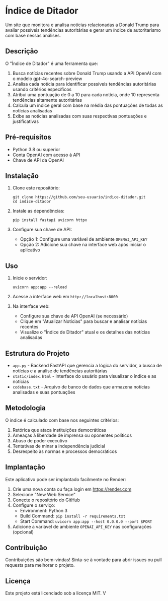 # Índice de Ditador

Um site que monitora e analisa notícias relacionadas a Donald Trump para avaliar possíveis tendências autoritárias e gerar um índice de autoritarismo com base nessas análises.

## Descrição

O "Índice de Ditador" é uma ferramenta que:

1. Busca notícias recentes sobre Donald Trump usando a API OpenAI com o modelo gpt-4o-search-preview
2. Analisa cada notícia para identificar possíveis tendências autoritárias usando critérios específicos
3. Atribui uma pontuação de 0 a 10 para cada notícia, onde 10 representa tendências altamente autoritárias
4. Calcula um índice geral com base na média das pontuações de todas as notícias analisadas
5. Exibe as notícias analisadas com suas respectivas pontuações e justificativas

## Pré-requisitos

- Python 3.8 ou superior
- Conta OpenAI com acesso à API
- Chave de API da OpenAI

## Instalação

1. Clone este repositório:
   ```
   git clone https://github.com/seu-usuario/indice-ditador.git
   cd indice-ditador
   ```

2. Instale as dependências:
   ```
   pip install fastapi uvicorn httpx
   ```

3. Configure sua chave de API:
   - Opção 1: Configure uma variável de ambiente `OPENAI_API_KEY`
   - Opção 2: Adicione sua chave na interface web após iniciar o aplicativo

## Uso

1. Inicie o servidor:
   ```
   uvicorn app:app --reload
   ```

2. Acesse a interface web em `http://localhost:8000`

3. Na interface web:
   - Configure sua chave de API OpenAI (se necessário)
   - Clique em "Atualizar Notícias" para buscar e analisar notícias recentes
   - Visualize o "Índice de Ditador" atual e os detalhes das notícias analisadas

## Estrutura do Projeto

- `app.py` - Backend FastAPI que gerencia a lógica do servidor, a busca de notícias e a análise de tendências autoritárias
- `static/index.html` - Interface do usuário para visualizar o índice e as notícias
- `codebase.txt` - Arquivo de banco de dados que armazena notícias analisadas e suas pontuações

## Metodologia

O índice é calculado com base nos seguintes critérios:

1. Retórica que ataca instituições democráticas
2. Ameaças à liberdade de imprensa ou oponentes políticos
3. Abuso de poder executivo
4. Tentativas de minar a independência judicial
5. Desrespeito às normas e processos democráticos

## Implantação

Este aplicativo pode ser implantado facilmente no Render:

1. Crie uma nova conta ou faça login em https://render.com
2. Selecione "New Web Service"
3. Conecte o repositório do GitHub
4. Configure o serviço:
   - Environment: Python 3
   - Build Command: `pip install -r requirements.txt`
   - Start Command: `uvicorn app:app --host 0.0.0.0 --port $PORT`
5. Adicione a variável de ambiente `OPENAI_API_KEY` nas configurações (opcional)

## Contribuição

Contribuições são bem-vindas! Sinta-se à vontade para abrir issues ou pull requests para melhorar o projeto.

## Licença

Este projeto está licenciado sob a licença MIT. V